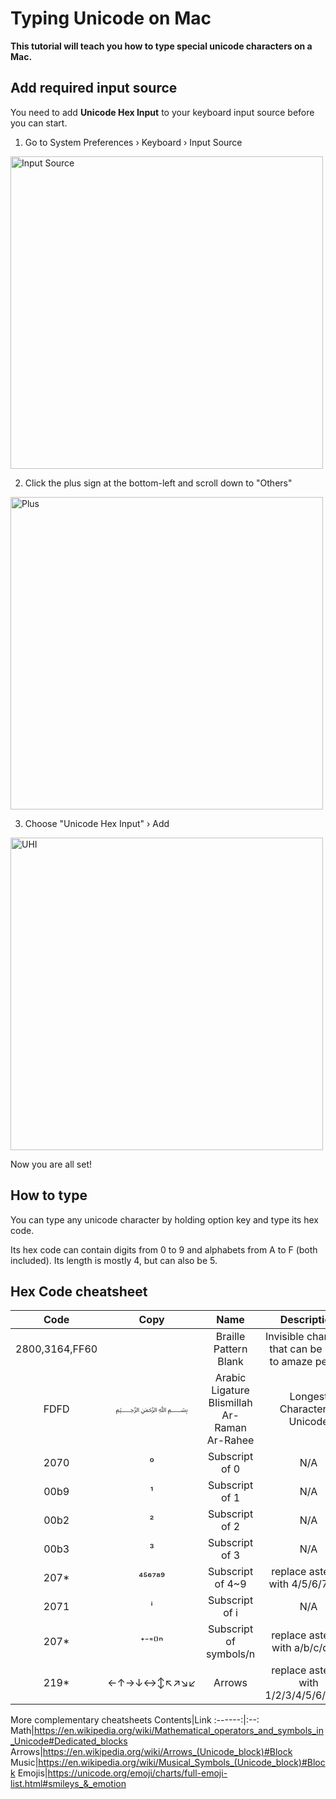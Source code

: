# Typing Unicode on Mac
**This tutorial will teach you how to type special unicode characters on a Mac.**

## Add required input source
You need to add **Unicode Hex Input** to your keyboard input source before you can start.

1. Go to System Preferences › Keyboard › Input Source
<img src="https://u.cubeupload.com/Johann/217Screenshot20201222at.png" alt="Input Source" width="500" height="500">

2. Click the plus sign at the bottom-left and scroll down to "Others"
<img src="https://u.cubeupload.com/Johann/695Screenshot20201222at.png" alt="Plus" width="500" height="500">

3. Choose "Unicode Hex Input" › Add
<img src="https://u.cubeupload.com/Johann/fe5Screenshot20201222at.png" alt="UHI" width="500" height="500">

Now you are all set!

## How to type
You can type any unicode character by holding option key and type its hex code.

Its hex code can contain digits from 0 to 9 and alphabets from A to F (both included). Its length is mostly 4, but can also be 5.

## Hex Code cheatsheet
Code|Copy|Name|Description
:--:|:--:|:--:|:---------:
2800,3164,FF60|⠀|Braille Pattern Blank|Invisible character that can be used to amaze people
FDFD|﷽|Arabic Ligature BIismillah Ar-Raman Ar-Rahee|Longest Character in Unicode
2070|⁰|Subscript of 0|N/A
00b9|¹|Subscript of 1|N/A
00b2|²|Subscript of 2|N/A
00b3|³|Subscript of 3|N/A
207\*|⁴⁵⁶⁷⁸⁹|Subscript of 4~9|replace asterisk with 4/5/6/7/8/9
2071|ⁱ|Subscript of i|N/A
207\*|⁺⁻⁼⁽⁾ⁿ|Subscript of symbols/n|replace asterisk with a/b/c/d/e/f
219\*|←↑→↓↔↕↖↗↘↙|Arrows|replace asterisk with 1/2/3/4/5/6/7/8/9


More complementary cheatsheets
Contents|Link
:------:|:--:
Math|https://en.wikipedia.org/wiki/Mathematical_operators_and_symbols_in_Unicode#Dedicated_blocks
Arrows|https://en.wikipedia.org/wiki/Arrows_(Unicode_block)#Block
Music|https://en.wikipedia.org/wiki/Musical_Symbols_(Unicode_block)#Block
Emojis|https://unicode.org/emoji/charts/full-emoji-list.html#smileys_&_emotion
